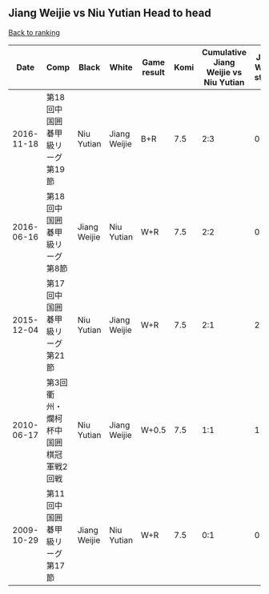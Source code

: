 ## Jiang Weijie vs Niu Yutian Head to head

[Back to ranking](../../index.md)




| **Date** | **Comp** | **Black** | **White** | **Game result** | **Komi** | **Cumulative Jiang Weijie vs Niu Yutian** | **Jiang Weijie streak** | **Niu Yutian streak** | 
| --- | --- | --- | --- | --- | --- | --- | --- | --- |
| 2016-11-18 | 第18回中国囲碁甲級リーグ第19節 | Niu Yutian | Jiang Weijie | B+R | 7.5 | 2:3 | 0 | 2 | 
| 2016-06-16 | 第18回中国囲碁甲級リーグ第8節 | Jiang Weijie | Niu Yutian | W+R | 7.5 | 2:2 | 0 | 1 | 
| 2015-12-04 | 第17回中国囲碁甲級リーグ第21節 | Niu Yutian | Jiang Weijie | W+R | 7.5 | 2:1 | 2 | 0 | 
| 2010-06-17 | 第3回衢州・爛柯杯中国囲棋冠軍戦2回戦 | Niu Yutian | Jiang Weijie | W+0.5 | 7.5 | 1:1 | 1 | 0 | 
| 2009-10-29 | 第11回中国囲碁甲級リーグ第17節 | Jiang Weijie | Niu Yutian | W+R | 7.5 | 0:1 | 0 | 1 |




